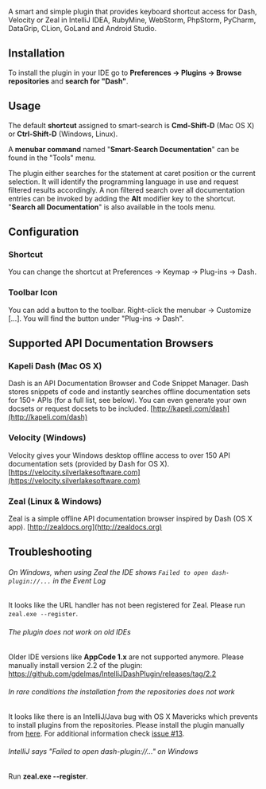 A smart and simple plugin that provides keyboard shortcut access for Dash, Velocity or Zeal in IntelliJ IDEA, RubyMine, WebStorm, PhpStorm, PyCharm, DataGrip, CLion, GoLand and Android Studio.

## Installation
To install the plugin in your IDE go to **Preferences -> Plugins -> Browse repositories** and **search for "Dash"**.

## Usage
The default **shortcut** assigned to smart-search is **Cmd-Shift-D** (Mac OS X) or **Ctrl-Shift-D** (Windows, Linux).


A **menubar command** named "**Smart-Search Documentation**" can be found in the "Tools" menu.


The plugin either searches for the statement at caret position or the current selection. It will identify the programming language in use and request filtered results accordingly. A non filtered search over all documentation entries can be invoked by adding the **Alt** modifier key to the shortcut. "**Search all Documentation**" is also available in the tools menu. 

## Configuration
### Shortcut
You can change the shortcut at Preferences -> Keymap -> Plug-ins -> Dash.

### Toolbar Icon
You can add a button to the toolbar. Right-click the menubar -> Customize […]. You will find the button under "Plug-ins -> Dash".

## Supported API Documentation Browsers
### Kapeli Dash (Mac OS X)
Dash is an API Documentation Browser and Code Snippet Manager. Dash stores snippets of code and instantly searches offline documentation sets for 150+ APIs (for a full list, see below). You can even generate your own docsets or request docsets to be included.
[http://kapeli.com/dash](http://kapeli.com/dash)

### Velocity (Windows)
Velocity gives your Windows desktop offline access to over 150 API documentation sets (provided by Dash for OS X).
[https://velocity.silverlakesoftware.com](https://velocity.silverlakesoftware.com)

### Zeal (Linux & Windows)
Zeal is a simple offline API documentation browser inspired by Dash (OS X app).
[http://zealdocs.org](http://zealdocs.org)


## Troubleshooting
###### On Windows, when using Zeal the IDE shows `Failed to open dash-plugin://...` in the Event Log
It looks like the URL handler has not been registered for Zeal. Please run `zeal.exe --register`.

###### The plugin does not work on old IDEs
Older IDE versions like **AppCode 1.x** are not supported anymore. Please manually install version 2.2 of the plugin: https://github.com/gdelmas/IntelliJDashPlugin/releases/tag/2.2

###### In rare conditions the installation from the repositories does not work
It looks like there is an IntelliJ/Java bug with OS X Mavericks which prevents to install plugins from the repositories. Please install the plugin manually from [here](https://github.com/gdelmas/IntelliJDashPlugin/releases). For additional information check [issue #13](https://github.com/gdelmas/IntelliJDashPlugin/issues/13).

###### IntelliJ says "Failed to open dash-plugin://..." on Windows
Run **zeal.exe --register**.


